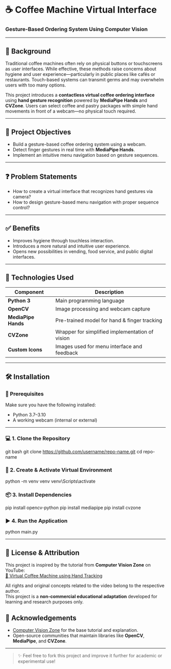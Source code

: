# ☕ Coffee Machine Virtual Interface  
### Gesture-Based Ordering System Using Computer Vision

---

## 📌 Background

Traditional coffee machines often rely on physical buttons or touchscreens as user interfaces. While effective, these methods raise concerns about hygiene and user experience—particularly in public places like cafés or restaurants. Touch-based systems can transmit germs and may overwhelm users with too many options.

This project introduces a **contactless virtual coffee ordering interface** using **hand gesture recognition** powered by **MediaPipe Hands** and **CVZone**. Users can select coffee and pastry packages with simple hand movements in front of a webcam—no physical touch required.

---

## 🎯 Project Objectives

- Build a gesture-based coffee ordering system using a webcam.
- Detect finger gestures in real time with **MediaPipe Hands**.
- Implement an intuitive menu navigation based on gesture sequences.

---

## ❓ Problem Statements

- How to create a virtual interface that recognizes hand gestures via camera?
- How to design gesture-based menu navigation with proper sequence control?

---

## ✅ Benefits

- Improves hygiene through touchless interaction.
- Introduces a more natural and intuitive user experience.
- Opens new possibilities in vending, food service, and public digital interfaces.

---

## 🧠 Technologies Used

| Component           | Description                                      |
|--------------------|--------------------------------------------------|
| **Python 3**        | Main programming language                        |
| **OpenCV**          | Image processing and webcam capture              |
| **MediaPipe Hands** | Pre-trained model for hand & finger tracking     |
| **CVZone**          | Wrapper for simplified implementation of vision  |
| **Custom Icons**    | Images used for menu interface and feedback      |

---

## 🛠️ Installation

### 🔰 Prerequisites

Make sure you have the following installed:
- Python 3.7–3.10
- A working webcam (internal or external)

---

### 💻 1. Clone the Repository
git bash
git clone https://github.com/username/repo-name.git
cd repo-name

### 🧪 2. Create & Activate Virtual Environment
python -m venv venv
venv\Scripts\activate

### 📦 3. Install Dependencies
pip install opencv-python
pip install mediapipe
pip install cvzone

### ▶️ 4. Run the Application
python main.py

---

## 📄 License & Attribution

This project is inspired by the tutorial from **Computer Vision Zone** on YouTube:  
[🔗 Virtual Coffee Machine using Hand Tracking](https://youtu.be/trIwJ17YmsI)

All rights and original concepts related to the video belong to the respective author.  
This project is a **non-commercial educational adaptation** developed for learning and research purposes only.

## 🙌 Acknowledgements

- [Computer Vision Zone](https://www.computervision.zone/) for the base tutorial and explanation.
- Open-source communities that maintain libraries like **OpenCV**, **MediaPipe**, and **CVZone**.

---

> ✨ Feel free to fork this project and improve it further for academic or experimental use!
